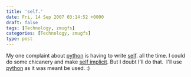 ```yaml
---
title: 'self.'
date: Fri, 14 Sep 2007 03:14:52 +0000
draft: false
tags: [Technology, zmugfs]
categories: [Technology, zmugfs]
type: post
---
```


My one complaint about [python](http://www.python.org/) is having to write [self](http://docs.python.org/tut/node11.html#SECTION0011400000000000000000). all the time. I could do some chicanery and make [self implicit](http://aspn.activestate.com/ASPN/Cookbook/Python/Recipe/362305). But I doubt I'll do that.  I'll use [python](http://www.python.org) as it was meant be used. :)